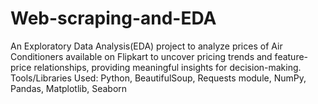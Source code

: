 # Web-scraping-and-EDA
An Exploratory Data Analysis(EDA) project to analyze prices of Air Conditioners available on Flipkart     to uncover pricing trends and feature-price relationships, providing meaningful insights for decision-making. 
Tools/Libraries Used: Python, BeautifulSoup, Requests module, NumPy, Pandas, Matplotlib, Seaborn
